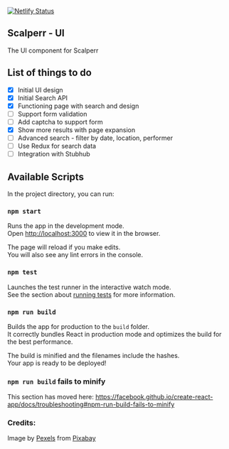 [![Netlify Status](https://api.netlify.com/api/v1/badges/5812ca84-11ec-446e-9488-ef9542728f44/deploy-status)](https://app.netlify.com/sites/scalperr-ui/deploys)

## Scalperr - UI
The UI component for Scalperr

## List of things to do
* [x] Initial UI design
* [x] Initial Search API
* [x] Functioning page with search and design
* [ ] Support form validation
* [ ] Add captcha to support form
* [x] Show more results with page expansion
* [ ] Advanced search - filter by date, location, performer
* [ ] Use Redux for search data
* [ ] Integration with Stubhub

## Available Scripts

In the project directory, you can run:

### `npm start`

Runs the app in the development mode.<br>
Open [http://localhost:3000](http://localhost:3000) to view it in the browser.

The page will reload if you make edits.<br>
You will also see any lint errors in the console.

### `npm test`

Launches the test runner in the interactive watch mode.<br>
See the section about [running tests](https://facebook.github.io/create-react-app/docs/running-tests) for more information.

### `npm run build`

Builds the app for production to the `build` folder.<br>
It correctly bundles React in production mode and optimizes the build for the best performance.

The build is minified and the filenames include the hashes.<br>
Your app is ready to be deployed!

### `npm run build` fails to minify

This section has moved here: https://facebook.github.io/create-react-app/docs/troubleshooting#npm-run-build-fails-to-minify

### Credits:

Image by <a href="https://pixabay.com/users/Pexels-2286921/?utm_source=link-attribution&amp;utm_medium=referral&amp;utm_campaign=image&amp;utm_content=1867754">Pexels</a> from <a href="https://pixabay.com/?utm_source=link-attribution&amp;utm_medium=referral&amp;utm_campaign=image&amp;utm_content=1867754">Pixabay</a>